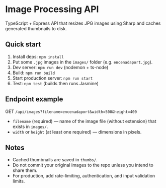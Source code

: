 # Image Processing API
TypeScript + Express API that resizes JPG images using Sharp and caches generated thumbnails to disk.
## Quick start


1. Install deps: `npm install`
2. Put some `.jpg` images in the `images/` folder (e.g. `encenadaport.jpg`).
3. Dev server: `npm run dev` (nodemon + ts-node)
4. Build: `npm run build`
5. Start production server: `npm run start`
6. Test: `npm test` (builds then runs Jasmine)

## Endpoint example

GET `/api/images?filename=encenadaport&width=500&height=400`

- `filename` (required) — name of the image file (without extension) that exists in `images/`.
- `width` or `height` (at least one required) — dimensions in pixels.

## Notes
- Cached thumbnails are saved in `thumbs/`.
- Do not commit your original images to the repo unless you intend to share them.
- For production, add rate-limiting, authentication, and input validation limits.